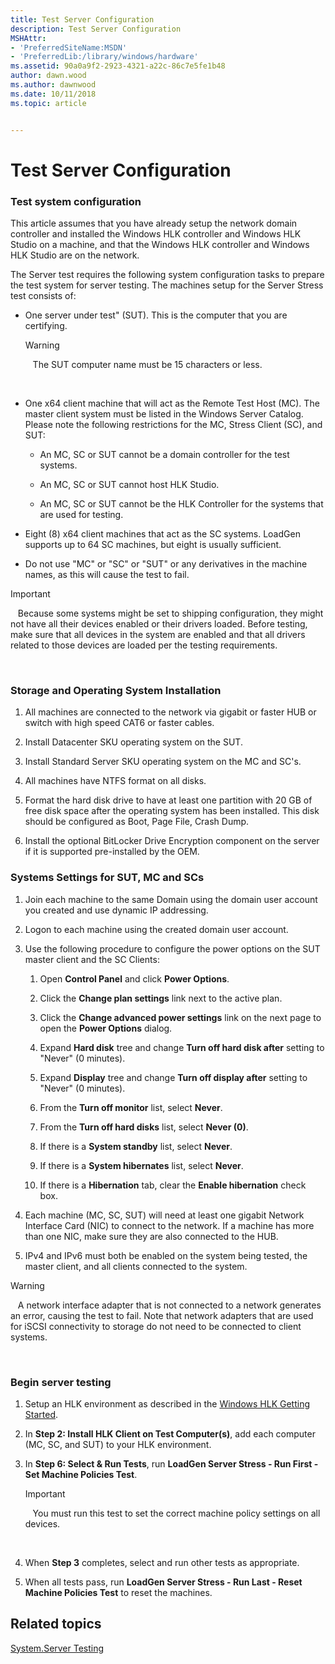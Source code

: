```yaml
---
title: Test Server Configuration
description: Test Server Configuration
MSHAttr:
- 'PreferredSiteName:MSDN'
- 'PreferredLib:/library/windows/hardware'
ms.assetid: 90a0a9f2-2923-4321-a22c-86c7e5fe1b48
author: dawn.wood
ms.author: dawnwood
ms.date: 10/11/2018
ms.topic: article


---
```


# Test Server Configuration


### <span id="Test_system_configuration"></span><span id="test_system_configuration"></span><span id="TEST_SYSTEM_CONFIGURATION"></span>Test system configuration

This article assumes that you have already setup the network domain controller and installed the Windows HLK controller and Windows HLK Studio on a machine, and that the Windows HLK controller and Windows HLK Studio are on the network.

The Server test requires the following system configuration tasks to prepare the test system for server testing. The machines setup for the Server Stress test consists of:

-   One server under test" (SUT). This is the computer that you are certifying.

    >[!WARNING]
    >  
    The SUT computer name must be 15 characters or less.

     

-   One x64 client machine that will act as the Remote Test Host (MC). The master client system must be listed in the Windows Server Catalog. Please note the following restrictions for the MC, Stress Client (SC), and SUT:

    -   An MC, SC or SUT cannot be a domain controller for the test systems.

    -   An MC, SC or SUT cannot host HLK Studio.

    -   An MC, SC or SUT cannot be the HLK Controller for the systems that are used for testing.

-   Eight (8) x64 client machines that act as the SC systems. LoadGen supports up to 64 SC machines, but eight is usually sufficient.

-   Do not use "MC" or "SC" or "SUT" or any derivatives in the machine names, as this will cause the test to fail.

>[!IMPORTANT]
>  
Because some systems might be set to shipping configuration, they might not have all their devices enabled or their drivers loaded. Before testing, make sure that all devices in the system are enabled and that all drivers related to those devices are loaded per the testing requirements.

 

### <span id="Storage_and_Operating_System_Installation"></span><span id="storage_and_operating_system_installation"></span><span id="STORAGE_AND_OPERATING_SYSTEM_INSTALLATION"></span>Storage and Operating System Installation

1.  All machines are connected to the network via gigabit or faster HUB or switch with high speed CAT6 or faster cables.

2.  Install Datacenter SKU operating system on the SUT.

3.  Install Standard Server SKU operating system on the MC and SC's.

4.  All machines have NTFS format on all disks.

5.  Format the hard disk drive to have at least one partition with 20 GB of free disk space after the operating system has been installed. This disk should be configured as Boot, Page File, Crash Dump.

6.  Install the optional BitLocker Drive Encryption component on the server if it is supported pre-installed by the OEM.

### <span id="Systems_Settings_for_SUT__MC_and_SCs"></span><span id="systems_settings_for_sut__mc_and_scs"></span><span id="SYSTEMS_SETTINGS_FOR_SUT__MC_AND_SCS"></span>Systems Settings for SUT, MC and SCs

1.  Join each machine to the same Domain using the domain user account you created and use dynamic IP addressing.

2.  Logon to each machine using the created domain user account.

3.  Use the following procedure to configure the power options on the SUT master client and the SC Clients:

    1.  Open **Control Panel** and click **Power Options**.

    2.  Click the **Change plan settings** link next to the active plan.

    3.  Click the **Change advanced power settings** link on the next page to open the **Power Options** dialog.

    4.  Expand **Hard disk** tree and change **Turn off hard disk after** setting to "Never" (0 minutes).

    5.  Expand **Display** tree and change **Turn off display after** setting to "Never" (0 minutes).

    6.  From the **Turn off monitor** list, select **Never**.

    7.  From the **Turn off hard disks** list, select **Never (0)**.

    8.  If there is a **System standby** list, select **Never**.

    9.  If there is a **System hibernates** list, select **Never**.

    10. If there is a **Hibernation** tab, clear the **Enable hibernation** check box.

4.  Each machine (MC, SC, SUT) will need at least one gigabit Network Interface Card (NIC) to connect to the network. If a machine has more than one NIC, make sure they are also connected to the HUB.

5.  IPv4 and IPv6 must both be enabled on the system being tested, the master client, and all clients connected to the system.

>[!WARNING]
>  
A network interface adapter that is not connected to a network generates an error, causing the test to fail. Note that network adapters that are used for iSCSI connectivity to storage do not need to be connected to client systems.

 

### <span id="Begin_server_testing"></span><span id="begin_server_testing"></span><span id="BEGIN_SERVER_TESTING"></span>Begin server testing

1.  Setup an HLK environment as described in the [Windows HLK Getting Started](..\getstarted\windows-hlk-getting-started.md).

2.  In **Step 2: Install HLK Client on Test Computer(s)**, add each computer (MC, SC, and SUT) to your HLK environment.

3.  In **Step 6: Select & Run Tests**, run **LoadGen Server Stress - Run First - Set Machine Policies Test**.

    >[!IMPORTANT]
    >  
    You must run this test to set the correct machine policy settings on all devices.

     

4.  When **Step 3** completes, select and run other tests as appropriate.

5.  When all tests pass, run **LoadGen Server Stress - Run Last - Reset Machine Policies Test** to reset the machines.

## <span id="related_topics"></span>Related topics


[System.Server Testing](system-server-tests.md)

 

 








